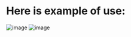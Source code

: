 # Here is example of use:
![image](https://github.com/user-attachments/assets/c7153cb4-db82-4bf2-b873-11c39edd0c14)
![image](https://github.com/user-attachments/assets/d7db9c9e-a6bf-48d1-a719-f080792fa268)
